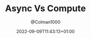 ---
title: "Async Vs Compute"
description: "Optimize your app for compute heavy tasks"
date: 2022-09-09T11:43:13+01:00
tags: ["flutter","async", "compute","shorts"]
categories: ["Shorts", "Flutter"]
draft: true
author: "@Colman1000"
cover:
    image: "async-vs-compute.png"
    alt: "Async Vs Compute | Cover Image"
    caption: "Async Operations Vs Flutter Compute"
images: ['async-vs-compute.png']
keywords: ["asynchronous operations", "flutter" ,"shorts"]
summary: "Optimize your app for compute heavy tasks"
---